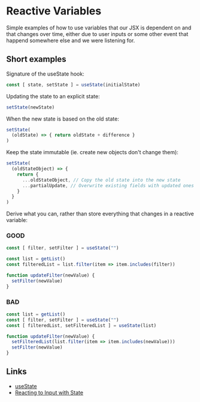 # Reactive Variables

Simple examples of how to use variables that our JSX is dependent on and that changes over time, either due to user inputs or some other event that happend somewhere else and we were listening for.

## Short examples

Signature of the useState hook:

```jsx
const [ state, setState ] = useState(initialState)
```

Updating the state to an explicit state:

```jsx
setState(newState)
```

When the new state is based on the old state:

```jsx
setState(
  (oldState) => { return oldState + difference }
)
```

Keep the state immutable (ie. create new objects don't change them):

```jsx
setState(
  (oldStateObject) => {
    return {
      ...oldStateObject, // Copy the old state into the new state
      ...partialUpdate, // Overwrite existing fields with updated ones
    }
  }
)
```

Derive what you can, rather than store everything that changes in a reactive variable:

### GOOD

```jsx
const [ filter, setFilter ] = useState("")

const list = getList()
const filteredList = list.filter(item => item.includes(filter))

function updateFilter(newValue) {
  setFilter(newValue)
}
```

### BAD

```jsx
const list = getList()
const [ filter, setFilter ] = useState("")
const [ filteredList, setFilteredList ] = useState(list)

function updateFilter(newValue) {
  setFilteredList(list.filter(item => item.includes(newValue)))
  setFilter(newValue)
}
```

## Links

 - [useState](https://react.dev/reference/react/useState)
 - [Reacting to Input with State](https://react.dev/learn/reacting-to-input-with-state)